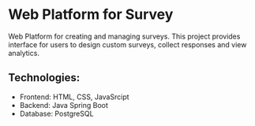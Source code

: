 # Web Platform for Survey
Web Platform for creating and managing surveys. This project provides interface for users to design custom surveys, collect responses and view analytics.
## Technologies:
- Frontend: HTML, CSS, JavaSrcipt
- Backend: Java Spring Boot
- Database: PostgreSQL

